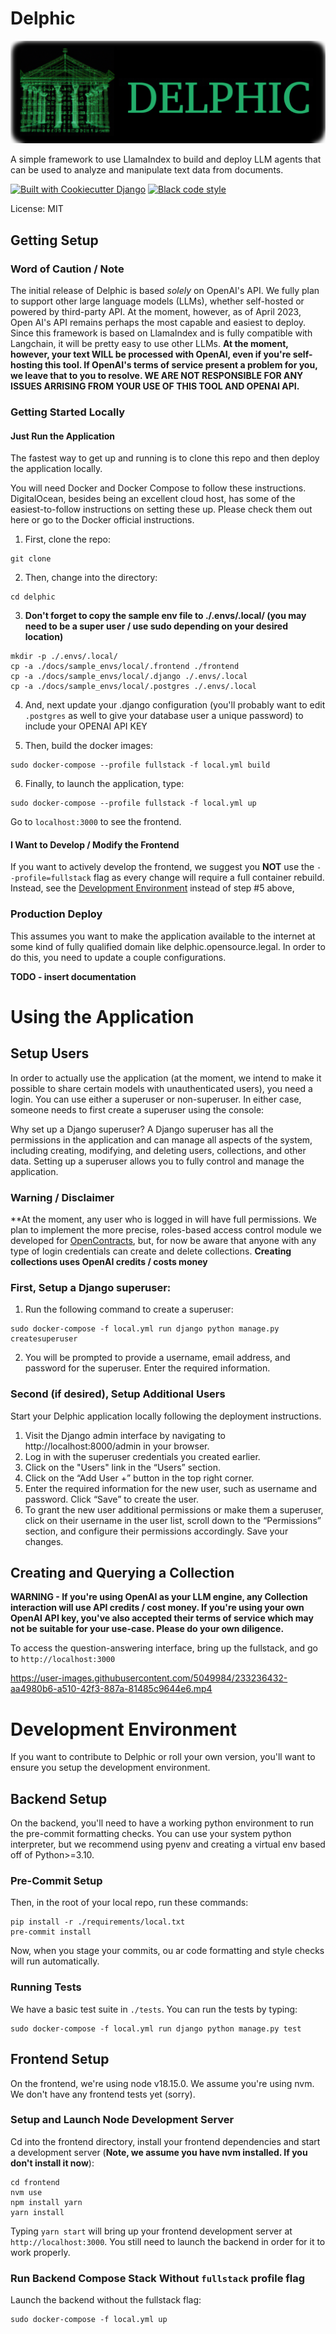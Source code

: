 # Delphic

![](./docs/images/Delphic_Header.png)

A simple framework to use LlamaIndex to build and deploy LLM agents that can be used to analyze and manipulate text data from documents.

[![Built with Cookiecutter Django](https://img.shields.io/badge/built%20with-Cookiecutter%20Django-ff69b4.svg?logo=cookiecutter)](https://github.com/cookiecutter/cookiecutter-django/)
[![Black code style](https://img.shields.io/badge/code%20style-black-000000.svg)](https://github.com/ambv/black)

License: MIT

## Getting Setup

### Word of Caution / Note

The initial release of Delphic is based *solely* on OpenAI's API. We fully plan to support other large language models (LLMs), whether self-hosted or powered by third-party API. At the moment, however, as of April 2023, Open AI's API remains perhaps the most capable and easiest to deploy. Since this framework is based on LlamaIndex and is fully compatible with Langchain, it will be pretty easy to use other LLMs. **At the moment, however, your text WILL be processed with OpenAI, even if you're self-hosting this tool. If OpenAI's terms of service present a problem for you, we leave that to you to resolve. WE ARE NOT RESPONSIBLE FOR ANY ISSUES ARRISING FROM YOUR USE OF THIS TOOL AND OPENAI API.**

### Getting Started Locally

#### Just Run the Application

The fastest way to get up and running is to clone this repo and then deploy the application locally.

You will need Docker and Docker Compose to follow these instructions. DigitalOcean, besides being an excellent cloud host, has some of the easiest-to-follow instructions on setting these up. Please check them out here or go to the Docker official instructions.

1. First, clone the repo:

```commandline
git clone
```

2. Then, change into the directory:

```commandline
cd delphic
```

3. **Don't forget to copy the sample env file to ./.envs/.local/ (you may need to be a super user / use sudo depending on your desired location)**

```commandline
mkdir -p ./.envs/.local/
cp -a ./docs/sample_envs/local/.frontend ./frontend
cp -a ./docs/sample_envs/local/.django ./.envs/.local
cp -a ./docs/sample_envs/local/.postgres ./.envs/.local
```

4. And, next update your .django configuration (you'll probably want to edit `.postgres` as well to give your database user a unique password)
   to include your OPENAI API KEY

5. Then, build the docker images:

```commandline
sudo docker-compose --profile fullstack -f local.yml build
```

6. Finally, to launch the application, type:

```commandline
sudo docker-compose --profile fullstack -f local.yml up
```

Go to `localhost:3000` to see the frontend.

#### I Want to Develop / Modify the Frontend

If you want to actively develop the frontend, we suggest you **NOT** use the `--profile=fullstack` flag as every change will require a full container rebuild.
Instead, see the [Development Environment](#development-environment)  instead of step #5 above,

### Production Deploy

This assumes you want to make the application available to the internet at some kind of fully qualified domain like delphic.opensource.legal. In order to do this, you need to update a couple configurations.

**TODO - insert documentation**

# Using the Application

## Setup Users

In order to actually use the application (at the moment, we intend to make it possible to share certain models with unauthenticated users), you need a login. You can use either a superuser or non-superuser. In either case, someone needs to first create a superuser using the console:

Why set up a Django superuser? A Django superuser has all the permissions in the application and can manage all aspects of the system, including creating, modifying, and deleting users, collections, and other data. Setting up a superuser allows you to fully control and manage the application.

### Warning / Disclaimer

**At the moment, any user who is logged in will have full permissions. We plan to implement the more precise, roles-based access control module we developed for [OpenContracts](https://github.com/JSv4/OpenContracts), but, for now
be aware that anyone with any type of login credentials can create and delete collections. **Creating collections uses OpenAI credits / costs money**

### First, Setup a Django superuser:

1. Run the following command to create a superuser:

```
sudo docker-compose -f local.yml run django python manage.py createsuperuser
```

2. You will be prompted to provide a username, email address, and password for the superuser. Enter the required information.

### Second (if desired), Setup Additional Users

Start your Delphic application locally following the deployment instructions.

1. Visit the Django admin interface by navigating to http://localhost:8000/admin in your browser.
2. Log in with the superuser credentials you created earlier.
3. Click on the "Users" link in the “Users” section.
4. Click on the “Add User +” button in the top right corner.
5. Enter the required information for the new user, such as username and password. Click “Save” to create the user.
6. To grant the new user additional permissions or make them a superuser, click on their username in the user list, scroll down to the “Permissions” section, and configure their permissions accordingly. Save your changes.

## Creating and Querying a Collection

**WARNING - If you're using OpenAI as your LLM engine, any Collection interaction will use API credits / cost money. If you're using your own OpenAI API key, you've also accepted their terms of service which may not be suitable for your use-case. Please do your own diligence.**

To access the question-answering interface, bring up the fullstack, and go to `http://localhost:3000`

https://user-images.githubusercontent.com/5049984/233236432-aa4980b6-a510-42f3-887a-81485c9644e6.mp4

# Development Environment

If you want to contribute to Delphic or roll your own version, you'll want to ensure you setup the development environment.

## Backend Setup

On the backend, you'll need to have a working python environment to run the pre-commit formatting checks. You can use
your system python interpreter, but we recommend using pyenv and creating a virtual env based off of Python>=3.10.

### Pre-Commit Setup

Then, in the root of your local repo, run these commands:

```
pip install -r ./requirements/local.txt
pre-commit install
```

Now, when you stage your commits, ou ar code formatting and style checks will run automatically.

### Running Tests

We have a basic test suite in `./tests`. You can run the tests by typing:

```commandline
sudo docker-compose -f local.yml run django python manage.py test
```

## Frontend Setup

On the frontend, we're using node v18.15.0. We assume you're using nvm. We don't have any frontend tests yet (sorry).

### Setup and Launch Node Development Server

Cd into the frontend directory, install your frontend dependencies and start a development server
(**Note, we assume you have nvm installed. If you don't install it now**):

```commandline
cd frontend
nvm use
npm install yarn
yarn install
```

Typing `yarn start` will bring up your frontend development server at `http://localhost:3000`. You still need
to launch the backend in order for it to work properly.

### Run Backend Compose Stack Without `fullstack` profile flag

Launch the backend without the fullstack flag:

```commandline
sudo docker-compose -f local.yml up
```
